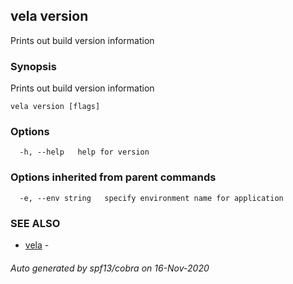 ## vela version

Prints out build version information

### Synopsis

Prints out build version information

```
vela version [flags]
```

### Options

```
  -h, --help   help for version
```

### Options inherited from parent commands

```
  -e, --env string   specify environment name for application
```

### SEE ALSO

* [vela](vela.md)	 - 

###### Auto generated by spf13/cobra on 16-Nov-2020
